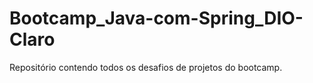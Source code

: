 # Bootcamp_Java-com-Spring_DIO-Claro
Repositório contendo todos os desafios de projetos do bootcamp.
